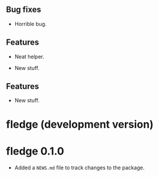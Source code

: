 <!-- NEWS.md is maintained by https://cynkra.github.io/fledge, do not edit -->

## Bug fixes

- Horrible bug.

## Features

- Neat helper.

- New stuff.


## Features

- New stuff.


# fledge (development version)

# fledge 0.1.0

* Added a `NEWS.md` file to track changes to the package.
